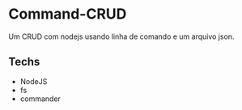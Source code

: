 # Command-CRUD
Um CRUD com nodejs usando linha de comando e um arquivo json.


## Techs

  - NodeJS
  - fs
  - commander
